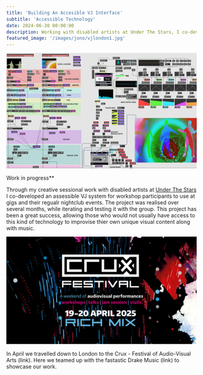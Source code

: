 ```yaml
---
title: 'Building An Accesible VJ Interface'
subtitle: 'Accessible Technology'
date: 2024-06-30 00:00:00
description: Working with disabled artists at Under The Stars, I co-developed an accessible VJ system for use at thier nightclub and gigs
featured_image: '/images/jono/vjlondon1.jpg'
---
```


![](/images/jono/maxmsp_vj.jpg)

Work in progress**



Through my creative sessional work with disabled artists at [Under The Stars](https://https://underthestars.org.uk/) I co-developed an assessible VJ system for workshop participants to use at gigs and their regualr nightclub events. The project was realised over several months, while iterating and testing it with the group. This project has been a great success, allowing those who would not usually have access to this kind of technology to improvise thier own unique visual content along with music.

![](/images/jono/cruxfestmain.jpg)

In April we travelled down to London to the Crux - Festival of Audio-Visual Arts (link). Here we teamed up with the fastastic Drake Music (link) to showcase our work.






